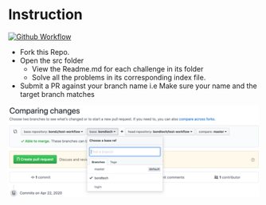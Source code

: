 # Instruction

[![Github Workflow](https://github.com/decadevs/mini-challenges-2/workflows/create-branch/badge.svg)](https://github.com/decadevs/mini-challenges-2/actions)

- Fork this Repo.
- Open the src folder
  - View the Readme.md for each challenge in its folder
  - Solve all the problems in its corresponding index file.
- Submit a PR against your branch name i.e Make sure your name and the target branch matches

![PR](./PR.png)

